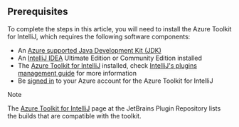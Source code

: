 ## Prerequisites

To complete the steps in this article, you will need to install the Azure Toolkit for IntelliJ, which requires the following software components:

* An [Azure supported Java Development Kit (JDK)](../../fundamentals/java-jdk-long-term-support.md)
* An [IntelliJ IDEA](https://www.jetbrains.com/idea/download/) Ultimate Edition or Community Edition installed
* The [Azure Toolkit for IntelliJ](https://plugins.jetbrains.com/plugin/8053) installed, check [IntelliJ's plugins management guide](https://www.jetbrains.com/help/idea/managing-plugins.html) for more information
* Be [signed in](../sign-in-instructions.md) to your Azure account for the Azure Toolkit for IntelliJ

> [!NOTE]
> The [Azure Toolkit for IntelliJ](https://plugins.jetbrains.com/plugin/8053) page at the JetBrains Plugin Repository lists the builds that are compatible with the toolkit.

<!--
> [!IMPORTANT]
> 
> If you are using the Azure Toolkit for IntelliJ on Windows, the toolkit requires installing the Azure SDK 2.9.6 or later in order to use the Azure emulator. You have two options for installing the Azure SDK:
> 
> * You can download and install the Azure SDK by using the [Web Platform Installer (WebPI)](https://go.microsoft.com/fwlink/?LinkID=252838).
> * If you do not have the Azure SDK installed when you create your first Azure deployment project, you will be prompted to automatically download install the requisite version of the Azure SDK.
> 
> Note that the Azure SDK is only required on Windows.
> 
-->
